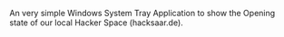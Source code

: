 An very simple Windows System Tray Application to show the Opening state of our local Hacker Space (hacksaar.de).
